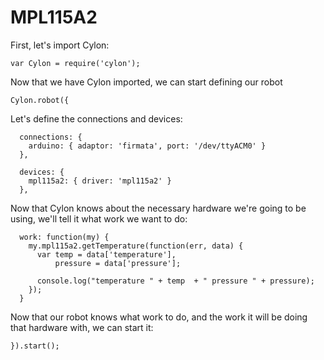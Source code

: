 # MPL115A2

First, let's import Cylon:

    var Cylon = require('cylon');

Now that we have Cylon imported, we can start defining our robot

    Cylon.robot({

Let's define the connections and devices:

      connections: {
        arduino: { adaptor: 'firmata', port: '/dev/ttyACM0' }
      },

      devices: {
        mpl115a2: { driver: 'mpl115a2' }
      },

Now that Cylon knows about the necessary hardware we're going to be using, we'll
tell it what work we want to do:

      work: function(my) {
        my.mpl115a2.getTemperature(function(err, data) {
          var temp = data['temperature'],
              pressure = data['pressure'];

          console.log("temperature " + temp  + " pressure " + pressure);
        });
      }

Now that our robot knows what work to do, and the work it will be doing that
hardware with, we can start it:

    }).start();
